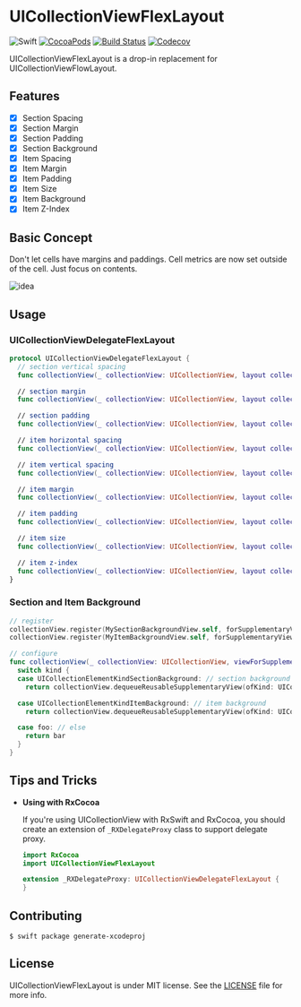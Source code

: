 # UICollectionViewFlexLayout

![Swift](https://img.shields.io/badge/Swift-5.0-orange.svg)
[![CocoaPods](http://img.shields.io/cocoapods/v/UICollectionViewFlexLayout.svg)](https://cocoapods.org/pods/UICollectionViewFlexLayout)
[![Build Status](https://travis-ci.org/devxoul/UICollectionViewFlexLayout.svg?branch=master)](https://travis-ci.org/devxoul/UICollectionViewFlexLayout)
[![Codecov](https://img.shields.io/codecov/c/github/devxoul/UICollectionViewFlexLayout.svg)](https://codecov.io/gh/devxoul/UICollectionViewFlexLayout)

UICollectionViewFlexLayout is a drop-in replacement for UICollectionViewFlowLayout.

## Features

* [x] Section Spacing
* [x] Section Margin
* [x] Section Padding
* [x] Section Background
* [x] Item Spacing
* [x] Item Margin
* [x] Item Padding
* [x] Item Size
* [x] Item Background
* [x] Item Z-Index

## Basic Concept

Don't let cells have margins and paddings. Cell metrics are now set outside of the cell. Just focus on contents.

![idea](https://user-images.githubusercontent.com/931655/28981116-59c51f24-798b-11e7-8877-b4e7f83644d1.jpg)

## Usage

### UICollectionViewDelegateFlexLayout

```swift
protocol UICollectionViewDelegateFlexLayout {
  // section vertical spacing
  func collectionView(_ collectionView: UICollectionView, layout collectionViewLayout: UICollectionViewFlexLayout, verticalSpacingBetweenSectionAt section: Int, and nextSection: Int) -> CGFloat

  // section margin
  func collectionView(_ collectionView: UICollectionView, layout collectionViewLayout: UICollectionViewFlexLayout, marginForSectionAt section: Int) -> UIEdgeInsets

  // section padding
  func collectionView(_ collectionView: UICollectionView, layout collectionViewLayout: UICollectionViewFlexLayout, paddingForSectionAt section: Int) -> UIEdgeInsets

  // item horizontal spacing
  func collectionView(_ collectionView: UICollectionView, layout collectionViewLayout: UICollectionViewFlexLayout, horizontalSpacingBetweenItemAt indexPath: IndexPath, and nextIndexPath: IndexPath) -> CGFloat

  // item vertical spacing
  func collectionView(_ collectionView: UICollectionView, layout collectionViewLayout: UICollectionViewFlexLayout, verticalSpacingBetweenItemAt indexPath: IndexPath, and nextIndexPath: IndexPath) -> CGFloat

  // item margin
  func collectionView(_ collectionView: UICollectionView, layout collectionViewLayout: UICollectionViewFlexLayout, marginForItemAt indexPath: IndexPath) -> UIEdgeInsets

  // item padding
  func collectionView(_ collectionView: UICollectionView, layout collectionViewLayout: UICollectionViewFlexLayout, paddingForItemAt indexPath: IndexPath) -> UIEdgeInsets

  // item size
  func collectionView(_ collectionView: UICollectionView, layout collectionViewLayout: UICollectionViewFlexLayout, sizeForItemAt indexPath: IndexPath) -> CGSize

  // item z-index
  func collectionView(_ collectionView: UICollectionView, layout collectionViewLayout: UICollectionViewFlexLayout, zIndexForItemAt indexPath: IndexPath) -> Int
}
```

### Section and Item Background

```swift
// register
collectionView.register(MySectionBackgroundView.self, forSupplementaryViewOfKind: UICollectionElementKindSectionBackground, withReuseIdentifier: "mySectionBackgroundView")
collectionView.register(MyItemBackgroundView.self, forSupplementaryViewOfKind: UICollectionElementKindItemBackground, withReuseIdentifier: "myItemBackgroundView")

// configure
func collectionView(_ collectionView: UICollectionView, viewForSupplementaryElementOfKind kind: String, at indexPath: IndexPath) -> UICollectionReusableView {
  switch kind {
  case UICollectionElementKindSectionBackground: // section background
    return collectionView.dequeueReusableSupplementaryView(ofKind: UICollectionElementKindSectionBackground, withReuseIdentifier: "mySectionBackgroundView", for: indexPath)

  case UICollectionElementKindItemBackground: // item background
    return collectionView.dequeueReusableSupplementaryView(ofKind: UICollectionElementKindItemBackground, withReuseIdentifier: "myItemBackgroundView", for: indexPath)

  case foo: // else
    return bar
  }
}
```

## Tips and Tricks

* **Using with RxCocoa**

    If you're using UICollectionView with RxSwift and RxCocoa, you should create an extension of `_RXDelegateProxy` class to support delegate proxy.

    ```swift
    import RxCocoa
    import UICollectionViewFlexLayout

    extension _RXDelegateProxy: UICollectionViewDelegateFlexLayout {
    }
    ```

## Contributing

```console
$ swift package generate-xcodeproj
```

## License

UICollectionViewFlexLayout is under MIT license. See the [LICENSE](LICENSE) file for more info.

